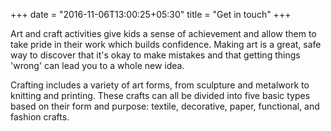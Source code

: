+++
date = "2016-11-06T13:00:25+05:30"
title = "Get in touch"
+++

Art and craft activities give kids a sense of achievement and allow them to take pride in their work which builds confidence. Making art is a great, safe way to discover that it's okay to make mistakes and that getting things 'wrong' can lead you to a whole new idea.

Crafting includes a variety of art forms, from sculpture and metalwork to knitting and printing. These crafts can all be divided into five basic types based on their form and purpose: textile, decorative, paper, functional, and fashion crafts. 
